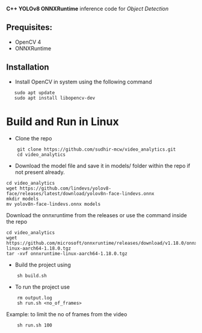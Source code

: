 **C++ YOLOv8 ONNXRuntime** inference code for *Object Detection* 

## Prequisites:
- OpenCV 4
- ONNXRuntime 

## Installation
- Install OpenCV in system using the following command 
```
   sudo apt update
   sudo apt install libopencv-dev 
```
# Build and Run in Linux

- Clone the repo 
```
    git clone https://github.com/sudhir-mcw/video_analytics.git
    cd video_analytics
```
-  Download the model file and save it in models/ folder within the repo if not present already.
```
cd video_analytics
wget https://github.com/lindevs/yolov8-face/releases/latest/download/yolov8n-face-lindevs.onnx
mkdir models
mv yolov8n-face-lindevs.onnx models
```
Download the onnxruntime from the releases or use the command inside the repo 
```
cd video_analytics
wget https://github.com/microsoft/onnxruntime/releases/download/v1.18.0/onnxruntime-linux-aarch64-1.18.0.tgz
tar -xvf onnxruntime-linux-aarch64-1.18.0.tgz
```
- Build the project using 
```
    sh build.sh
``` 
- To run the project use
```
    rm output.log
    sh run.sh <no_of_frames> 
```
Example: to limit the no of frames from the video 
```
    sh run.sh 100 
```
